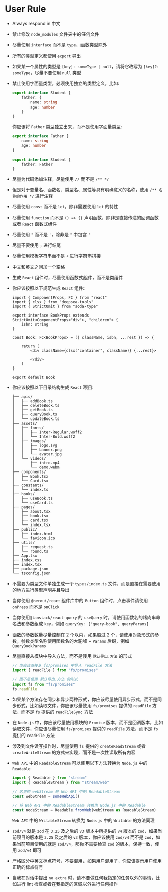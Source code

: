 # User Rule

- Always respond in 中文
- 禁止修改 `node_modules` 文件夹中的任何文件
- 尽量使用 `interface` 而不是 `type`，函数类型除外
- 所有的类型定义都使用 `export` 导出
- 如果某一个属性的类型是 `[key]: someType | null`，请将它改写为 `[key]?: someType`，尽量不要使用 `null` 类型
- 禁止使用字面量类型，必须使用独立的类型定义，比如:

    ```typescript
    export interface Student {
        father: {
            name: string
            age: number
        }
    }    
    ```

    你应该将 `Father` 类型独立出来，而不是使用字面量类型:

    ```typescript
    export interface Father {
        name: string
        age: number
    }

    export interface Student {
        father: Father
    }
    ```

- 尽量为代码添加注释，尽量使用 `//` 而不是 `/** */`
- 但是对于变量名、函数名、类型名、属性等具有明确意义的名称，使用 `/** 名称的作用 */` 进行注释
- 尽量使用 `const` 而不是 `let`，除非需要使用 `let` 的特性
- 尽量使用 `function` 而不是 `() => {}` 声明函数，除非是直接传递的回调函数或者 `React` 函数式组件
- 尽量使用 `"` 而不是 `'`，除非是 `"` 中包含 `'`
- 尽量不要使用 `;` 进行结尾
- 尽量使用模板字符串而不是 `+` 进行字符串拼接
- 中文和英文之间加一个空格
- 生成 `React` 组件时，尽量使用函数式组件，而不是类组件
- 你应该按照以下规范生成 `React` 组件:

    ```tsx
    import { ComponentProps, FC } from "react"
    import { clsx } from "deepsea-tools"
    import { StrictOmit } from "soda-type"

    export interface BookProps extends StrictOmit<ComponentProps<"div">, "children"> {
        isbn: string
    }

    const Book: FC<BookProps> = ({ className, isbn, ...rest }) => {

        return (
            <div className={clsx("container", className)} {...rest}>
                
            </div>
        )
    }

    export default Book
    ```

- 你应该按照以下目录结构生成 `React` 项目:

    ```text
    ├── apis/
    │   ├── addBook.ts
    │   ├── deleteBook.ts
    │   ├── getBook.ts
    │   ├── queryBook.ts
    │   └── updateBook.ts
    ├── assets/
    │   ├── fonts/
    │   │   ├── Inter-Regular.woff2
    │   │   └── Inter-Bold.woff2
    │   ├── images/
    │   │   ├── logo.svg
    │   │   ├── banner.png
    │   │   └── avatar.jpg
    │   └── videos/
    │       ├── intro.mp4
    │       └── demo.webm
    ├── components/
    │   ├── Book.tsx
    │   └── Card.tsx
    ├── constants/
    │   └── index.ts
    ├── hooks/
    │   ├── useBook.ts
    │   └── useCard.ts
    ├── pages/
    │   ├── about.tsx
    │   ├── book.tsx
    │   ├── card.tsx
    │   └── index.tsx
    ├── public/
    │   ├── index.html
    │   └── favicon.ico
    ├── utils/
    │   ├── request.ts
    │   └── round.ts
    ├── App.tsx
    ├── index.css
    ├── index.tsx
    ├── package.json
    └── tsconfig.json
    ```

- 不需要为类型文件单独生成一个 `types/index.ts` 文件，而是直接在需要使用的地方进行类型声明并且导出
- 当你使用 `@heroui/react` 组件库中的 `Button` 组件时，点击事件请使用 `onPress` 而不是 `onClick`
- 当你使用`@tanstack/react-query` 的 `useQuery` 时，请使用函数名的烤肉串命名法和参数组成 `key`，例如 `queryKey: ["query-book", queryParams]`
- 函数的参数数量尽量控制在 2 个以内，如果超过 2 个，请使用对象形式的参数，参数类型名称使用函数名的大驼峰 + `Params` 后缀，例如 `QueryBookParams`
- 尽量直接从模块中导入方法，而不是使用 `默认导出.方法` 的形式

    ```typescript
    // 你应该直接从 fs/promises 中导入 readFile 方法
    import { readFile } from "fs/promises"

    // 而不是使用 默认导出.方法 的形式
    import fs from "fs/promises"
    fs.readFile
    ```

- 如果某个方法存在同步和异步两种形式，你应该尽量使用异步形式，而不是同步形式，比如读取文件，你应该尽量使用 `fs/promises` 提供的 `readFile` 方法，而不是 `fs` 提供的 `readFileSync` 方法
- 在 `Node.js` 中，你应该尽量使用模块的 `Promise` 版本，而不是回调版本，比如读取文件，你应该尽量使用 `fs/promises` 提供的 `readFile` 方法，而不是 `fs` 提供的 `readFile` 方法
- 涉及到文件读写操作时，尽量使用 `fs` 提供的 `createReadStream` 或者 `createWriteStream` 的方式来实现，而不是一次性读取所有内容
- `Web API` 中的 `ReadableStream` 可以使用以下方法转换为 `Node.js` 中的 `Readable`:

    ```typescript
    import { Readable } from "stream"
    import { ReadableStream } from "stream/web"

    // 这里的 webStream 是 Web API 中的 ReadableStream
    const webStream = someWebApi()

    // 将 Web API 中的 ReadableStream 转换为 Node.js 中的 Readable
    const nodeStream = Readable.fromWeb(webStream as ReadableStream)
    ```

    `Web API` 中的 `WritableStream` 转换为 `Node.js` 中的 `Writable` 的方法同理
- `zod/v4` 就是 `zod` 在 `3.25` 及之后的 `v3` 版本中所提供的 `v4` 版本的 `zod`，如果当前项目的版本是 `3.25` 及之后的 `v3` 版本，你应该使用 `zod/v4` 而不是 `zod`，如果当前项目使用的就是 `zod/v4`，那你不需要检查 `zod` 的版本，保持一致，使用 `zod/v4` 即可
- 严格区分中英文标点符号，不要混用，如果用户混用了，你应该提示用户使用正确的标点符号
- 当我在对话中提出 `no extra` 时，请不要做任何我指定的任务以外的事情，比如进行 lint 检查或者在我指定的区域以外进行任何操作
